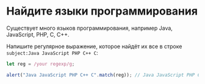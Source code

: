 # Найдите языки программирования

Существует много языков программирования, например Java, JavaScript, PHP, C, C++.

Напишите регулярное выражение, которое найдёт их все в строке `subject:Java JavaScript PHP C++ C`:

```js
let reg = /your regexp/g;

alert("Java JavaScript PHP C++ C".match(reg)); // Java JavaScript PHP C++ C
```
